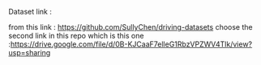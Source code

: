 Dataset link :

from this link : https://github.com/SullyChen/driving-datasets
choose the second link in this repo which is this one :https://drive.google.com/file/d/0B-KJCaaF7elleG1RbzVPZWV4Tlk/view?usp=sharing